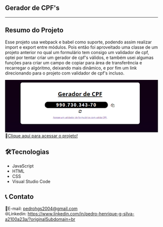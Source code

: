 ## Gerador de CPF's
<hr>

<h2>Resumo do Projeto</h2>

Esse projeto usa webpack e babel como suporte, podendo assim realizar import e export entre módulos. Pois então foi aproveitado uma classe de um projeto anterior no qual um formulário tem consigo um validador de cpf, optei por tentar criar um gerador de cpf's válidos, e também usei algumas funções para criar um campo de copiar para área de transferência e recarregar o algóritmo, deixando mais dinâmico, e por fim um link direcionando para o projeto com validador de cpf's incluso.

![preview](./LT.png)<br>
🔗[Clique aqui para acessar o projeto!](https://cpf-generator-js.vercel.app/)
## 🛠️Tecnologias

* JavaScript
* HTML
* CSS
* Visual Studio Code

## 📞 Contato

📩E-mail: pedrohgs2004@gmail.com <br>
🌐Linkedin: https://www.linkedin.com/in/pedro-henrique-g-silva-a2100a23a/?originalSubdomain=br
